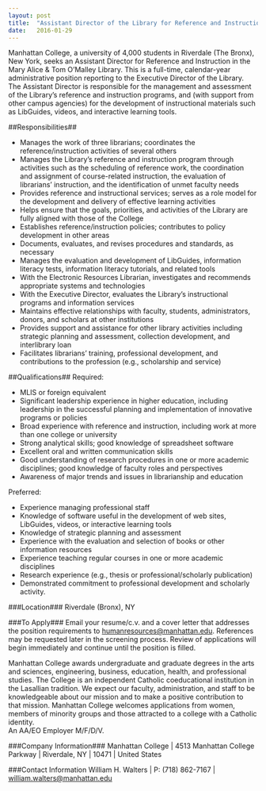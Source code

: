 ```yaml
---
layout: post
title:  "Assistant Director of the Library for Reference and Instruction - Manhattan College"
date:   2016-01-29
---
```


Manhattan College, a university of 4,000 students in Riverdale (The Bronx), New York, seeks an Assistant Director for Reference and Instruction in the Mary Alice & Tom O’Malley Library.  This is a full-time, calendar-year administrative position reporting to the Executive Director of the Library.
The Assistant Director is responsible for the management and assessment of the Library’s reference and instruction programs, and (with support from other campus agencies) for the development of instructional materials such as LibGuides, videos, and interactive learning tools.

##Responsibilities##
* Manages the work of three librarians; coordinates the reference/instruction activities of several others
* Manages the Library’s reference and instruction program through activities such as the scheduling of reference work, the coordination and assignment of course-related instruction, the evaluation of librarians’ instruction, and the identification of unmet faculty needs
* Provides reference and instructional services; serves as a role model for the development and delivery of effective learning activities
* Helps ensure that the goals, priorities, and activities of the Library are fully aligned with those of the College
* Establishes reference/instruction policies; contributes to policy development in other areas
* Documents, evaluates, and revises procedures and standards, as necessary
* Manages the evaluation and development of LibGuides, information literacy tests, information literacy tutorials, and related tools
* With the Electronic Resources Librarian, investigates and recommends appropriate systems and technologies
* With the Executive Director, evaluates the Library’s instructional programs and information services
* Maintains effective relationships with faculty, students, administrators, donors, and scholars at other institutions
* Provides support and assistance for other library activities including strategic planning and assessment, collection development, and interlibrary loan
* Facilitates librarians’ training, professional development, and contributions to the profession (e.g., scholarship and service)

##Qualifications##
Required: 
* MLIS or foreign equivalent
* Significant leadership experience in higher education, including leadership in the successful planning and implementation of innovative programs or policies
* Broad experience with reference and instruction, including work at more than one college or university
* Strong analytical skills; good knowledge of spreadsheet software
* Excellent oral and written communication skills
* Good understanding of research procedures in one or more academic disciplines; good knowledge of faculty roles and perspectives
* Awareness of major trends and issues in librarianship and education

Preferred:
* Experience managing professional staff
* Knowledge of software useful in the development of web sites, LibGuides, videos, or interactive learning tools
* Knowledge of strategic planning and assessment
* Experience with the evaluation and selection of books or other information resources
* Experience teaching regular courses in one or more academic disciplines
* Research experience (e.g., thesis or professional/scholarly publication)
* Demonstrated commitment to professional development and scholarly activity.

###Location###
Riverdale (Bronx), NY

###To Apply###
Email your resume/c.v. and a cover letter that addresses the position requirements to [humanresources@manhattan.edu](mailto:humanresources@manhattan.edu).  References may be requested later in the screening process.  Review of applications will begin immediately and continue until the position is filled.

Manhattan College awards undergraduate and graduate degrees in the arts and sciences, engineering, business, education, health, and professional studies.  The College is an independent Catholic coeducational institution in the Lasallian tradition.  We expect our faculty, administration, and staff to be knowledgeable about our mission and to make a positive contribution to that mission.  Manhattan College welcomes applications from women, members of minority groups and those attracted to a college with a Catholic identity.  
An AA/EO Employer M/F/D/V.

###Company Information###
Manhattan College | 4513 Manhattan College Parkway | Riverdale, NY | 10471 | United States

###Contact Information
William H. Walters | P: (718) 862-7167 | [william.walters@manhattan.edu](mailto:william.walters@manhattan.edu)
